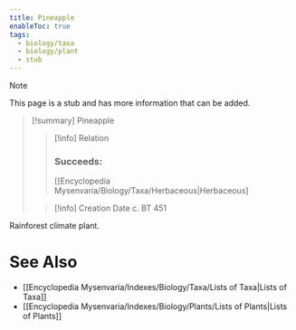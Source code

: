 ```yaml
---
title: Pineapple
enableToc: true
tags:
  - biology/taxa
  - biology/plant
  - stub
---
```


> [!note]
> This page is a stub and has more information that can be added.

> [!summary] Pineapple
> > [!info] Relation
> > ### Succeeds:
> > [[Encyclopedia Mysenvaria/Biology/Taxa/Herbaceous|Herbaceous]
>
> > [!info] Creation Date
> > c. BT 451

Rainforest climate plant.

# See Also
- [[Encyclopedia Mysenvaria/Indexes/Biology/Taxa/Lists of Taxa|Lists of Taxa]]
- [[Encyclopedia Mysenvaria/Indexes/Biology/Plants/Lists of Plants|Lists of Plants]]

